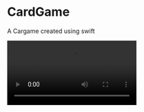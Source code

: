 # CardGame
A Cargame created using swift

![alt-text](https://github.com/mashaole/CardGame/blob/master/cardview.mp4)
